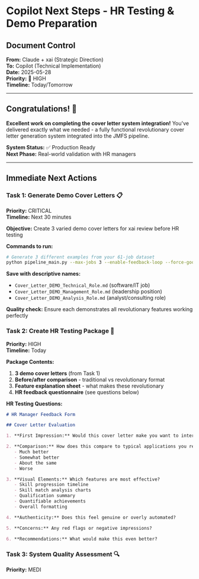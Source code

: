 # Copilot Next Steps - HR Testing & Demo Preparation

## Document Control
**From:** Claude + xai (Strategic Direction)  
**To:** Copilot (Technical Implementation)  
**Date:** 2025-05-28  
**Priority:** 🔴 HIGH  
**Timeline:** Today/Tomorrow  

---

## Congratulations! 🎉

**Excellent work on completing the cover letter system integration!** You've delivered exactly what we needed - a fully functional revolutionary cover letter generation system integrated into the JMFS pipeline.

**System Status:** ✅ Production Ready  
**Next Phase:** Real-world validation with HR managers

---

## Immediate Next Actions

### **Task 1: Generate Demo Cover Letters** 📋
**Priority:** CRITICAL  
**Timeline:** Next 30 minutes  

**Objective:** Create 3 varied demo cover letters for xai review before HR testing

**Commands to run:**
```bash
# Generate 3 different examples from your 61-job dataset
python pipeline_main.py --max-jobs 3 --enable-feedback-loop --force-good-matches [pick 3 different job IDs] --demo-mode
```

**Save with descriptive names:**
- `Cover_Letter_DEMO_Technical_Role.md` (software/IT job)
- `Cover_Letter_DEMO_Management_Role.md` (leadership position)  
- `Cover_Letter_DEMO_Analysis_Role.md` (analyst/consulting role)

**Quality check:** Ensure each demonstrates all revolutionary features working perfectly

### **Task 2: Create HR Testing Package** 🎯
**Priority:** HIGH  
**Timeline:** Today  

**Package Contents:**
1. **3 demo cover letters** (from Task 1)
2. **Before/after comparison** - traditional vs revolutionary format
3. **Feature explanation sheet** - what makes these revolutionary
4. **HR feedback questionnaire** (see questions below)

**HR Testing Questions:**
```markdown
# HR Manager Feedback Form

## Cover Letter Evaluation

1. **First Impression:** Would this cover letter make you want to interview this candidate? (1-10 scale)

2. **Comparison:** How does this compare to typical applications you receive?
   - Much better
   - Somewhat better  
   - About the same
   - Worse

3. **Visual Elements:** Which features are most effective?
   - Skill progression timeline
   - Skill match analysis charts
   - Qualification summary
   - Quantifiable achievements
   - Overall formatting

4. **Authenticity:** Does this feel genuine or overly automated?

5. **Concerns:** Any red flags or negative impressions?

6. **Recommendations:** What would make this even better?
```

### **Task 3: System Quality Assessment** 🔍
**Priority:** MEDI